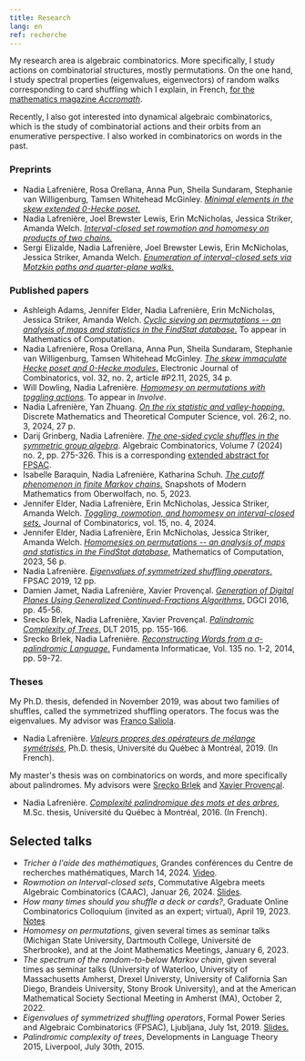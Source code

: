 ```yaml
---
title: Research
lang: en
ref: recherche
---
```


My research area is algebraic combinatorics. More specifically, I study actions on combinatorial structures, mostly permutations. On the one hand, I study spectral properties (eigenvalues, eigenvectors) of random walks corresponding to card shuffling which I explain, in French, [for the mathematics magazine _Accromath_](https://accromath.uqam.ca/2021/10/ordre-et-desordre-comment-y-arriver-rapidement/).

Recently, I also got interested into dynamical algebraic combinatorics, which is the study of combinatorial actions and their orbits from an enumerative perspective. I also worked in combinatorics on words in the past.

### Preprints
 - Nadia Lafrenière, Rosa Orellana, Anna Pun, Sheila Sundaram, Stephanie van Willigenburg, Tamsen Whitehead McGinley. [_Minimal elements in the skew extended 0-Hecke poset_.](https://arxiv.org/abs/2509.05918)
- Nadia Lafrenière, Joel Brewster Lewis, Erin McNicholas, Jessica Striker, Amanda Welch. [_Interval-closed set rowmotion and homomesy on products of two chains._](https://arxiv.org/abs/2505.04000)
- Sergi Elizalde, Nadia Lafrenière, Joel Brewster Lewis, Erin McNicholas, Jessica Striker, Amanda Welch. [_Enumeration of interval-closed sets via Motzkin paths and quarter-plane walks._](https://arxiv.org/abs/2412.16368)

### Published papers
- Ashleigh Adams, Jennifer Elder, Nadia Lafrenière, Erin McNicholas, Jessica Striker, Amanda Welch. [_Cyclic sieving on permutations -- an analysis of maps and statistics in the FindStat database._](https://arxiv.org/abs/2402.16251) To appear in Mathematics of Computation.
 - Nadia Lafrenière, Rosa Orellana, Anna Pun, Sheila Sundaram, Stephanie van Willigenburg, Tamsen Whitehead McGinley. [_The skew immaculate Hecke poset and 0-Hecke modules_.](https://doi.org/10.37236/13350) Electronic Journal of Combinatorics, vol. 32, no. 2, article #P2.11, 2025, 34 p.
- Will Dowling, Nadia Lafrenière. [_Homomesy on permutations with toggling actions_](https://arxiv.org/abs/2312.02383). To appear in _Involve_.
- Nadia Lafrenière, Yan Zhuang. [_On the rix statistic and valley-hopping._](https://dmtcs.episciences.org/13136/pdf) Discrete Mathematics and Theoretical Computer Science, vol. 26:2, no. 3, 2024, 27 p.
- Darij Grinberg, Nadia Lafrenière. [_The one-sided cycle shuffles in the symmetric group algebra_](https://alco.centre-mersenne.org/articles/10.5802/alco.346/). Algebraic Combinatorics,  Volume 7 (2024) no. 2, pp. 275-326.  This is a corresponding [extended abstract for FPSAC](https://www.mat.univie.ac.at/~slc/wpapers/FPSAC2024/16.html).
- Isabelle Baraquin, Nadia Lafrenière, Katharina Schuh. [_The cutoff phenomenon in finite Markov chains._](https://publications.mfo.de/handle/mfo/4094) Snapshots of Modern Mathematics from Oberwolfach, no. 5, 2023.
- Jennifer Elder, Nadia Lafrenière, Erin McNicholas, Jessica Striker, Amanda Welch. [_Toggling, rowmotion, and homomesy on interval-closed sets._](ELMSW-ICS1.pdf) Journal of Combinatorics, vol. 15, no. 4, 2024.
- Jennifer Elder, Nadia Lafrenière, Erin McNicholas, Jessica Striker, Amanda Welch. [_Homomesies on permutations -- an analysis of maps and statistics in the FindStat database_](https://arxiv.org/abs/2206.13409), Mathematics of Computation, 2023, 56 p.
- Nadia Lafrenière. [_Eigenvalues of symmetrized shuffling operators_.](https://arxiv.org/abs/1811.07196) FPSAC 2019, 12 pp.
- Damien Jamet, Nadia Lafrenière, Xavier Provençal. [_Generation of Digital Planes Using Generalized Continued-Fractions Algorithms_.](JLP-DGCI2016.pdf) DGCI 2016, pp. 45-56.
- Srecko Brlek, Nadia Lafrenière, Xavier Provençal. [_Palindromic Complexity of Trees_.](https://arxiv.org/abs/1505.02695) DLT 2015, pp. 155-166.
- Srecko Brlek, Nadia Lafrenière. [_Reconstructing Words from a σ-palindromic Language_.](BL-sigma-pal.pdf) Fundamenta Informaticae, Vol.  135 no. 1-2, 2014, pp. 59-72.

### Theses
My Ph.D. thesis, defended in November 2019, was about two families of shuffles, called the symmetrized shuffling operators. The focus was the eigenvalues. My advisor was [Franco Saliola](https://saliola.github.io/).
- Nadia Lafrenière. [_Valeurs propres des opérateurs de mélange symétrisés_](these.pdf), Ph.D. thesis, Université du Québec à Montréal, 2019. (In French).

My master's thesis was on combinatorics on words, and more specifically about palindromes. My advisors were [Srecko Brlek](http://lacim.uqam.ca/~brlek/) and [Xavier Provençal](http://xprov.org/). 
- Nadia Lafrenière. [_Complexité palindromique des mots et des arbres_,](memoire.pdf) M.Sc. thesis, Université du Québec à Montréal, 2016. (In French).


## Selected talks
- _Tricher à l'aide des mathématiques_, Grandes conférences du Centre de recherches mathématiques, March 14, 2024. [Video](https://www.youtube.com/watch?v=B5qUY1nU8GY).
- _Rowmotion on Interval-closed sets_, Commutative Algebra meets Algebraic Combinatorics (CAAC), Januar 26, 2024. [Slides](Lafreniere_CAAC_ICS.pdf).
- _How many times should you shuffle a deck or cards?_, Graduate Online Combinatorics Colloquium (invited as an expert; virtual), April 19, 2023. [Notes](Lafreniere_GOCC.pdf)
- _Homomesy on permutations_, given several times as seminar talks (Michigan State University, Dartmouth College, Université de Sherbrooke), and at the Joint Mathematics Meetings, January 6, 2023.
- _The spectrum of the random-to-below Markov chain_, given several times as seminar talks (University of Waterloo, University of Massachusetts Amherst, Drexel Universty, University of California San Diego, Brandeis University, Stony Brook University), and at the American Mathematical Society Sectional Meeting in Amherst (MA), October 2, 2022.
- _Eigenvalues of symmetrized shuffling operators_, Formal Power Series and Algebraic Combinatorics (FPSAC), Ljubljana, July 1st, 2019. [Slides.](http://fpsac2019.fmf.uni-lj.si/resources/Slides/147slides.pdf)
- _Palindromic complexity of trees_, Developments in Language Theory 2015, Liverpool, July 30th, 2015.
